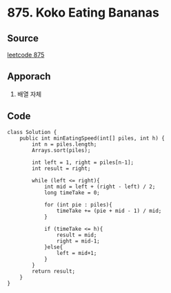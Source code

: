 # 875. Koko Eating Bananas

## Source
[leetcode 875](https://leetcode.com/problems/koko-eating-bananas/solutions/6899249/koko-eating-bananas-binary-search-that-bites-back/?envType=study-plan-v2&envId=leetcode-75)


## Apporach
1. 배열 자체 

## Code
    class Solution {
        public int minEatingSpeed(int[] piles, int h) {
            int n = piles.length;
            Arrays.sort(piles);

            int left = 1, right = piles[n-1];
            int result = right;

            while (left <= right){
                int mid = left + (right - left) / 2;
                long timeTake = 0;

                for (int pie : piles){
                    timeTake += (pie + mid - 1) / mid;
                }

                if (timeTake <= h){
                    result = mid;
                    right = mid-1;
                }else{
                    left = mid+1;
                }
            }
            return result;
        }
    }
